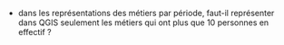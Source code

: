 

* dans les représentations des métiers par période, faut-il représenter dans QGIS seulement les métiers qui ont plus que 10 personnes en effectif ?